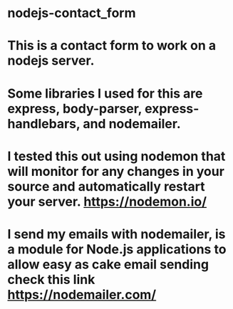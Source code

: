 # nodejs-contact_form
#
# This is a contact form to work on a nodejs server.
#
# Some libraries I used for this are express, body-parser, express-handlebars, and nodemailer.
#
# I tested this out using nodemon that will monitor for any changes in your source and automatically restart your server. https://nodemon.io/
# I send my emails with nodemailer, is a module for Node.js applications to allow easy as cake email sending check this link https://nodemailer.com/